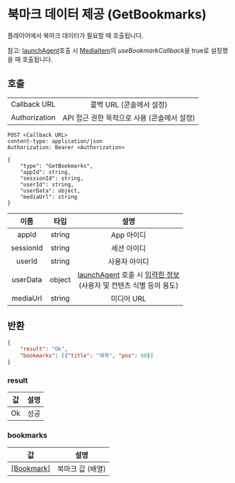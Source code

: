 # 북마크 데이터 제공 (GetBookmarks)

플레이어에서 북마크 데이터가 필요할 때 호출됩니다.

참고: [launchAgent](../agent/home.html#launchagent)호출 시 [MediaItem](../agent/home.html#mediaitem)의 *useBookmarkCallback*을 true로 설정했을 때 호출됩니다.

## 호출

|||
|:--:|:--:|
|Callback URL|콜백 URL (콘솔에서 설정)|
|Authorization|API 접근 권한 목적으로 사용 (콘솔에서 설정)|

```http
POST <Callback URL>
content-type: application/json
Authorization: Bearer <Authorization>

{
    "type": "GetBookmarks",
    "appId": string,
    "sessionId": string,
    "userId": string,
    "userData": object,
    "mediaUrl": string
}
```


|이름|타입|설명|
|:--:|:--:|:--:|
|appId|string|App 아이디|
|sessionId|string|세션 아이디|
|userId|string|사용자 아이디|
|userData|object|[launchAgent](../agent/home.md#launchagent) 호출 시 [입력한 정보](../agent/home.md#drm)<br>(사용자 및 컨텐츠 식별 등의 용도)|
|mediaUrl|string|미디어 URL|

## 반환

```json
{
    "result": "Ok",
    "bookmarks": [{"title": "제목", "pos": 60}]
}
```

### result

|값|설명|
|:--:|:--:|
|Ok|성공|

### bookmarks

|값|설명|
|:--:|:--:|
|[\[Bookmark\]](../agent/home.html#bookmark)|북마크 값 (배열)|


